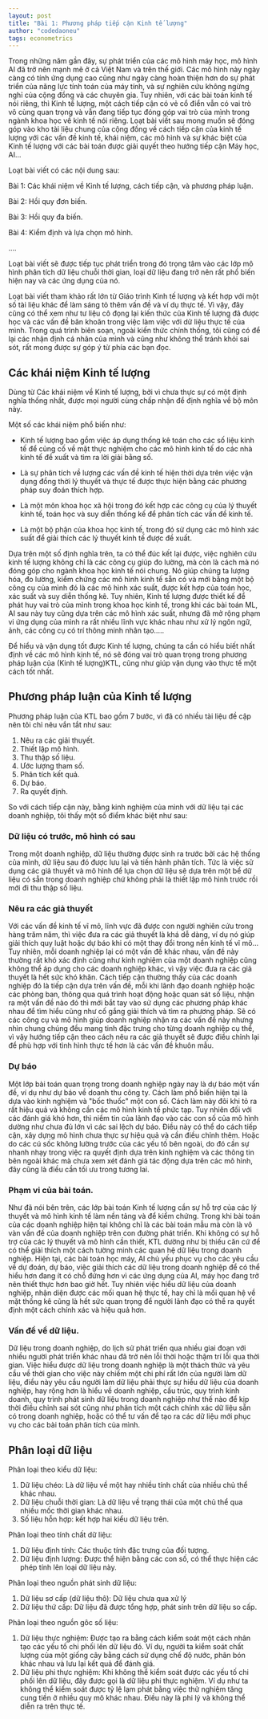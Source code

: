 ```yaml
---
layout: post
title: "Bài 1: Phương pháp tiếp cận Kinh tế lượng"
author: "codedaoneu"
tags: econometrics
---
```


Trong những năm gần đây, sự phát triển của các mô hình máy học, mô hình AI đã trở nên mạnh mẽ ở cả Việt Nam và trên thế giới. Các mô hình này ngày càng có tính ứng dụng cao cũng như ngày càng hoàn thiện hơn do sự phát triển của năng lực tính toán của máy tính, và sự nghiên cứu không ngừng nghỉ của cộng đồng và các chuyên gia. Tuy nhiên, với các bài toán kinh tế nói riêng, thì Kinh tế lượng, một cách tiếp cận có vẻ cổ điển vẫn có vai trò vô cùng quan trọng và vẫn đang tiếp tục đóng góp vai trò của mình trong ngành khoa học về kinh tế nói riêng. Loạt bài viết sau mong muốn sẽ đóng góp vào kho tài liệu chung của cộng đồng về cách tiếp cận của kinh tế lượng với các vấn đề kinh tế, khái niệm, các mô hình và sự khác biệt của Kinh tế lượng với các bài toán được giải quyết theo hướng tiếp cận Máy học, AI...

Loạt bài viết có các nội dung sau:

Bài 1: Các khái niệm về Kinh tế lượng, cách tiếp cận, và phương pháp luận.

Bài 2: Hồi quy đơn biến.

Bài 3: Hồi quy đa biến.

Bài 4: Kiểm định và lựa chọn mô hình.

....

Loạt bài viết sẽ được tiếp tục phát triển trong đó trọng tâm vào các lớp mô hình phân tích dữ liệu chuỗi thời gian, loại dữ liệu đang trở nên rất phổ biến hiện nay và các ứng dụng của nó.

Loạt bài viết tham khảo rất lớn từ Giáo trình Kinh tế lượng và kết hợp với một số tài liệu khác để làm sáng tỏ thêm vấn đề và ví dụ thực tế. Vì vậy, đây cũng có thể xem như tư liệu cô đọng lại kiến thức của Kinh tế lượng đã được học và các vấn đề băn khoăn trong việc làm việc với dữ liệu thực tế của mình. Trong quá trình biên soạn, ngoài kiến thức chính thống, tôi cũng có để lại các nhận định cá nhân của mình và cũng như không thể tránh khỏi sai sót, rất mong được sự góp ý từ phía các bạn đọc.

## Các khái niệm Kinh tế lượng

Dùng từ Các khái niệm về Kinh tế lượng, bởi vì chưa thực sự có một định nghĩa thống nhất, được mọi người cùng chấp nhận để định nghĩa về bộ môn này.

Một số các khái niệm phổ biến như:

- Kinh tế lượng bao gồm việc áp dụng thống kê toán cho các số liệu kinh tế để củng cố về mặt thực nghiệm cho các mô hình kinh tế do các nhà kinh tế đề xuất và tìm ra lời giải bằng số.

- Là sự phân tích về lượng các vấn đề kinh tế hiện thời dựa trên việc vận dụng đồng thời lý thuyết và thực tế được thực hiện bằng các phương pháp suy đoán thích hợp.

- Là một môn khoa học xã hội trong đó kết hợp các công cụ của lý thuyết kinh tế, toán học và suy diễn thống kế để phân tích các vấn đề kinh tế.

- Là một bộ phận của khoa học kinh tế, trong đó sử dụng các mô hình xác suất để giải thích các lý thuyết kinh tế được đề xuất.

Dựa trên một số định nghĩa trên, ta có thể đúc kết lại được, việc nghiên cứu kinh tế lượng không chỉ là các công cụ giúp đo lường, mà còn là cách mà nó đóng góp cho ngành khoa học kinh tế nói chung. Nó giúp chúng ta lượng hóa, đo lường, kiểm chứng các mô hình kinh tế sẵn có và mới bằng một bộ công cụ của mình đó là các mô hình xác suất, được kết hợp của toán học, xác suất và suy diễn thống kê. Tuy nhiên, Kinh tế lượng được thiết kế để phát huy vai trò của mình trong khoa học kinh tế, trong khi các bài toán ML, AI sau này tuy cũng dựa trên các mô hình xác suất, nhưng đã mở rộng phạm vi ứng dụng của mình ra rất nhiều lĩnh vực khác nhau như xử lý ngôn ngữ, ảnh, các công cụ có trí thông minh nhân tạo.....

Để hiểu và vận dụng tốt được Kinh tế lượng, chúng ta cần có hiểu biết nhất định về các mô hình kinh tế, nó sẽ đóng vai trò quan trọng trong phương pháp luận của (Kinh tế lượng)KTL, cũng như giúp vận dụng vào thực tế một cách tốt nhất.

## Phương pháp luận của Kinh tế lượng

Phương pháp luận của KTL bao gồm 7 bước, vì đã có nhiều tài liệu đề cập nên tôi chỉ nêu vắn tắt như sau:
1. Nêu ra các giải thuyết.
2. Thiết lập mô hình.
3. Thu thập số liệu.
4. Ước lượng tham số.
5. Phân tích kết quả.
6. Dự báo.
7. Ra quyết định.

So với cách tiếp cận này, bằng kinh nghiệm của mình với dữ liệu tại các doanh nghiệp, tôi thấy một số điểm khác biệt như sau:

### Dữ liệu có trước, mô hình có sau

Trong một doanh nghiệp, dữ liệu thường được sinh ra trước bởi các hệ thống của mình, dữ liệu sau đó được lưu lại và tiến hành phân tích. Tức là việc sử dụng các giả thuyết và mô hình để lựa chọn dữ liệu sẽ dựa trên một bể dữ liệu có sẵn trong doanh nghiệp chứ không phải là thiết lập mô hình trước rồi mới đi thu thập số liệu.

### Nêu ra các giả thuyết

Với các vấn đề kinh tế vĩ mô, lĩnh vực đã được con người nghiên cứu trong hàng trăm năm, thì việc đưa ra các giả thuyết là khá dễ dàng, ví dụ nó giúp giải thích quy luật hoặc dự báo khi có một thay đổi trong nền kinh tế vĩ mô...
Tuy nhiên, mỗi doanh nghiệp lại có một vấn đề khác nhau, vấn đề này thường rất khó xác định cũng như kinh nghiệm của một doanh nghiệp cũng không thể áp dụng cho các doanh nghiệp khác, vì vậy việc đưa ra các giả thuyết là hết sức khó khăn. Cách tiếp cận thường thấy của các doanh nghiệp đó là tiếp cận dựa trên vấn đề, mỗi khi lãnh đạo doanh nghiệp hoặc các phòng ban, thông qua quá trình hoạt động hoặc quan sát số liệu, nhận ra một vấn đề nào đó thì mới bắt tay vào sử dụng các phương pháp khác nhau để tìm hiểu cũng như cố gắng giải thích và tìm ra phương pháp. Sẽ có các công cụ và mô hình giúp doanh nghiệp nhận ra các vấn đề này nhưng nhìn chung chúng đều mang tinh đặc trưng cho từng doanh nghiệp cụ thể, vì vậy hướng tiếp cận theo cách nêu ra các giả thuyết sẽ được điều chỉnh lại để phù hợp với tình hình thực tế hơn là các vấn đề khuôn mẫu.

### Dự báo

Một lớp bài toán quan trọng trong doanh nghiệp ngày nay là dự báo một vấn đề, ví dụ như dự báo về doanh thu công ty. Cách làm phổ biến hiện tại là dựa vào kinh nghiệm và "bốc thuốc" một con số. Cách làm này đôi khi tỏ ra rất hiệu quả và không cần các mô hình kinh tế phức tạp. Tuy nhiên đối với các đánh giá khó hơn, thì niềm tin của lãnh đạo vào các con số của mô hình dường như chưa đủ lớn vì các sai lệch dự báo. Điều này có thể do cách tiếp cận, xây dựng mô hình chưa thực sự hiệu quả và cần điều chỉnh thêm. Hoặc do các cú sốc không lường trước của các yếu tố bên ngoài, do đó cần sự nhanh nhạy trong việc ra quyết định dựa trên kinh nghiệm và các thông tin bên ngoài khác mà chưa xem xét đánh giá tác động dựa trên các mô hình, đây cũng là điều cần tối ưu trong tương lai.

### Phạm vi của bài toán.

Như đã nói bên trên, các lớp bài toán Kinh tế lượng cần sự hỗ trợ của các lý thuyết và mô hình kinh tế làm nền tảng và để kiểm chứng. Trong khi bài toán của các doanh nghiệp hiện tại không chỉ là các bài toán mẫu mà còn là vô vàn vấn đề của doanh nghiệp trên con đường phát triển. Khi không có sự hỗ trợ của các lý thuyết và mô hình cần thiết, KTL dường như bị thiếu căn cứ để có thể giải thích một cách tường minh các quan hệ dữ liệu trong doanh nghiệp. Hiện tại, các bài toán học máy, AI chủ yếu phục vụ cho các yêu cầu về dự đoán, dự báo, việc giải thích các dữ liệu trong doanh nghiệp để có thể hiểu hơn đang ít có chỗ đứng hơn vì các ứng dụng của AI, máy học đang trở nên thiết thực hơn bao giờ hết. Tuy nhiên việc hiểu dữ liệu của doanh nghiệp, nhận diện được các mối quan hệ thực tế, hay chỉ là mối quan hệ về mặt thống kê cũng là hết sức quan trọng để người lãnh đạo có thể ra quyết định một cách chính xác và hiệu quả hơn.

### Vấn đề về dữ liệu.

Dữ liệu trong doanh nghiệp, do lịch sử phát triển qua nhiều giai đoạn với nhiều người phát triển khác nhau đã trở nên lỗi thời hoặc thậm trí lỗi qua thời gian. Việc hiểu được dữ liệu trong doanh nghiệp là một thách thức và yêu cầu về thời gian cho việc này chiếm một chi phí rất lớn của người làm dữ liệu, điều này yêu cầu người làm dữ liệu phải thực sự hiểu dữ liệu của doanh nghiệp, hay rộng hơn là hiểu về doanh nghiệp, cấu trúc, quy trình kinh doanh, quy trình phát sinh dữ liệu trong doanh nghiệp như thế nào để kịp thời điều chỉnh sai sót cũng như phân tích một cách chính xác dữ liệu sẵn có trong doanh nghiệp, hoặc có thể tư vấn để tạo ra các dữ liệu mới phục vụ cho các bài toán phân tích của mình.

## Phân loại dữ liệu

Phân loại theo kiểu dữ liệu:
1. Dữ liệu chéo: Là dữ liệu về một hay nhiều tính chất của nhiều chủ thể khác nhau.
2. Dữ liệu chuỗi thời gian: Là dữ liệu về trạng thái của một chủ thể qua nhiều mốc thời gian khác nhau.
3. Số liệu hỗn hợp: kết hợp hai kiểu dữ liệu trên.

Phân loại theo tính chất dữ liệu:
1. Dữ liệu định tính: Các thuộc tính đặc trưng của đối tượng.
2. Dữ liệu định lượng: Được thể hiện bằng các con số, có thể thực hiện các phép tính lên loại dữ liệu này.

Phân loại theo nguồn phát sinh dữ liệu:
1. Dữ liệu sơ cấp (dữ liệu thô): Dữ liệu chưa qua xử lý
2. Dữ liệu thứ cấp: Dữ liệu đã được tổng hợp, phát sinh trên dữ liệu so cấp.

Phân loại theo nguồn gôc số liệu:
1. Dữ liệu thực nghiệm: Được tạo ra bằng cách kiểm soát một cách nhân tạo các yếu tố chi phối lên dữ liệu đó. Ví dụ, người ta kiểm soát chất lượng của một giống cây bằng cách sử dụng chế độ nước, phân bón khác nhau và lưu lại kết quả để đánh giá.
2. Dữ liệu phi thực nghiệm: Khi không thể kiểm soát được các yếu tố chi phối lên dữ liệu, đây được gọi là dữ liệu phi thực nghiệm. Ví dụ như ta không thể kiểm soát được tỷ lệ lạm phát bằng việc thử nghiệm tăng cung tiền ở nhiều quy mô khác nhau. Điều này là phi lý và không thể diễn ra trên thực tế.


